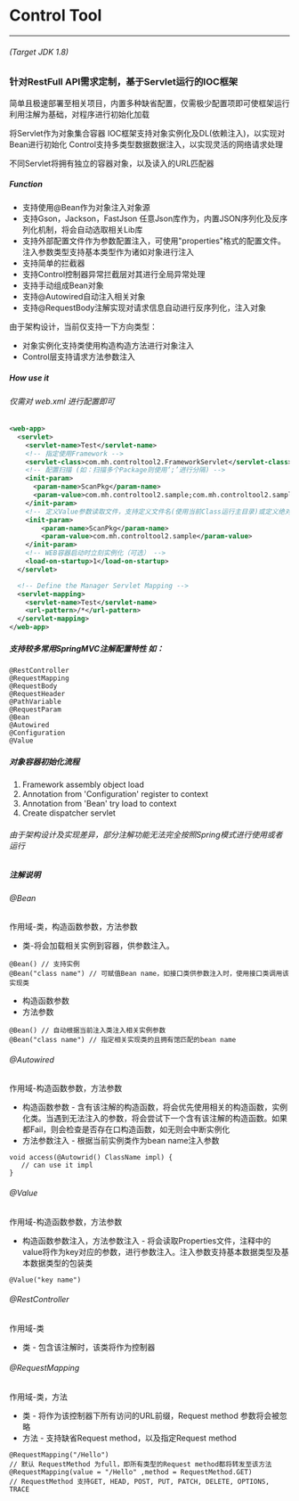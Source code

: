 # Control Tool
--------------
###### (Target JDK 1.8)
### 针对RestFull API需求定制，基于Servlet运行的IOC框架
简单且极速部署至相关项目，内置多种缺省配置，仅需极少配置项即可使框架运行
利用注解为基础，对程序进行初始化加载

将Servlet作为对象集合容器
IOC框架支持对象实例化及DL(依赖注入)，以实现对Bean进行初始化
Control支持多类型数据数据注入，以实现灵活的网络请求处理

不同Servlet将拥有独立的容器对象，以及读入的URL匹配器
##### Function
* 支持使用@Bean作为对象注入对象源
* 支持Gson，Jackson，FastJson 任意Json库作为，内置JSON序列化及反序列化机制，将会自动选取相关Lib库
* 支持外部配置文件作为参数配置注入，可使用"properties"格式的配置文件。注入参数类型支持基本类型作为诸如对象进行注入
* 支持简单的拦截器
* 支持Control控制器异常拦截层对其进行全局异常处理
* 支持手动组成Bean对象
* 支持@Autowired自动注入相关对象
* 支持@RequestBody注解实现对请求信息自动进行反序列化，注入对象


由于架构设计，当前仅支持一下方向类型：
* 对象实例化支持类使用构造构造方法进行对象注入
* Control层支持请求方法参数注入

##### How use it
###### 仅需对 web.xml 进行配置即可
```xml
<web-app>
  <servlet>
    <servlet-name>Test</servlet-name>
    <!-- 指定使用Framework -->
    <servlet-class>com.mh.controltool2.FrameworkServlet</servlet-class>
    <!-- 配置扫描 (如：扫描多个Package则使用‘;’进行分隔) -->
    <init-param>
      <param-name>ScanPkg</param-name>
      <param-value>com.mh.controltool2.sample;com.mh.controltool2.sample2</param-value>
    </init-param>
    <!-- 定义Value参数读取文件，支持定义文件名(使用当前Class运行主目录)或定义绝对路径的文件 (缺省值：controltool.properties) -->
    <init-param>
        <param-name>ScanPkg</param-name>
        <param-value>com.mh.controltool2.sample</param-value>
    </init-param>
    <!-- WEB容器启动时立刻实例化（可选） -->
    <load-on-startup>1</load-on-startup>
  </servlet>

  <!-- Define the Manager Servlet Mapping -->
  <servlet-mapping>
    <servlet-name>Test</servlet-name>
    <url-pattern>/*</url-pattern>
  </servlet-mapping>
</web-app>
```


##### 支持较多常用SpringMVC注解配置特性 如：
```
@RestController
@RequestMapping
@RequestBody
@RequestHeader
@PathVariable
@RequestParam
@Bean
@Autowired
@Configuration
@Value
```
 
##### 对象容器初始化流程
1. Framework assembly object load
2. Annotation from 'Configuration' register to context
3. Annotation from 'Bean' try load to context
4. Create dispatcher servlet


###### 由于架构设计及实现差异，部分注解功能无法完全按照Spring模式进行使用或者运行
 
##### 注解说明
###### @Bean
作用域-类，构造函数参数，方法参数
* 类-将会加载相关实例到容器，供参数注入。
```
@Bean() // 支持实例
@Bean("class name") // 可赋值Bean name，如接口类供参数注入时，使用接口类调用该实现类
```
* 构造函数参数
* 方法参数
```
@Bean() // 自动根据当前注入类注入相关实例参数
@Bean("class name") // 指定相关实现类的且拥有馆匹配的bean name
```

###### @Autowired
作用域-构造函数参数，方法参数
* 构造函数参数 - 含有该注解的构造函数，将会优先使用相关的构造函数，实例化类。当遇到无法注入的参数，将会尝试下一个含有该注解的构造函数。如果都Fail，则会检查是否存在口构造函数，如无则会中断实例化
* 方法参数注入 - 根据当前实例类作为bean name注入参数
```
void access(@Autowrid() ClassName impl) {
   // can use it impl 
}
```

###### @Value
作用域-构造函数参数，方法参数
* 构造函数参数注入，方法参数注入 - 将会读取Properties文件，注释中的value将作为key对应的参数，进行参数注入。注入参数支持基本数据类型及基本数据类型的包装类
```
@Value("key name")
```

###### @RestController
作用域-类
* 类 - 包含该注解时，该类将作为控制器

###### @RequestMapping
作用域-类，方法
* 类 - 将作为该控制器下所有访问的URL前缀，Request method 参数将会被忽略
* 方法 - 支持缺省Request method，以及指定Request method
```
@RequestMapping("/Hello")
// 默认 RequestMethod 为full，即所有类型的Request method都将转发至该方法
@RequestMapping(value = "/Hello" ,method = RequestMethod.GET)
// RequestMethod 支持GET, HEAD, POST, PUT, PATCH, DELETE, OPTIONS, TRACE
```




 